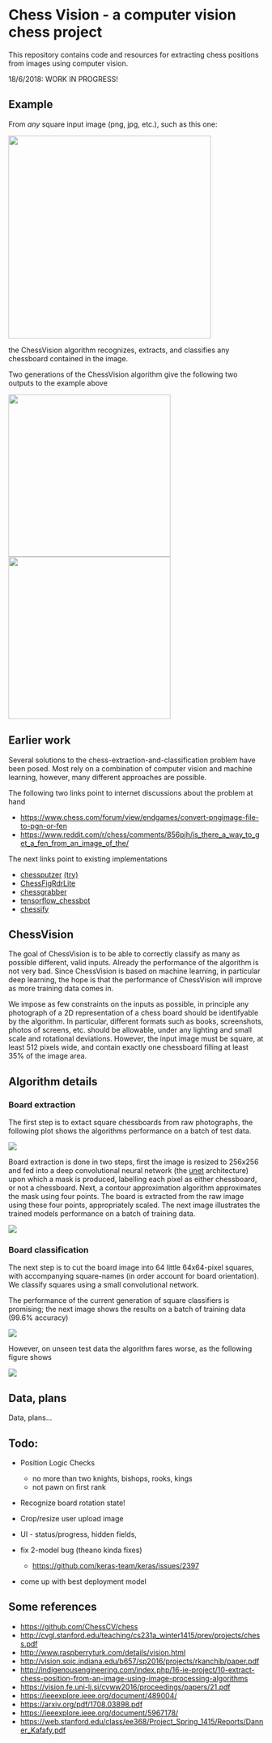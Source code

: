 # Chess Vision - a computer vision chess project

This repository contains code and resources for extracting chess positions from images using computer vision.

18/6/2018: WORK IN PROGRESS!

## Example

From *any* square input image (png, jpg, etc.), such as this one:

<img src="./img/example_raw.JPG" width="400" />

the ChessVision algorithm recognizes, extracts, and classifies any chessboard contained in the image.

Two generations of the ChessVision algorithm give the following two outputs to the example above

<p float="left">
    <img src="./img/example1.png" width="320"/>
    <img src="./img/example2.png" width="320"/>
</p>

## Earlier work

Several solutions to the chess-extraction-and-classification problem have been posed. Most rely on a combination of computer vision and machine learning, however, many different approaches are possible.

The following two links point to internet discussions about the problem at hand

+ https://www.chess.com/forum/view/endgames/convert-pngimage-file-to-pgn-or-fen
+ https://www.reddit.com/r/chess/comments/856pjh/is_there_a_way_to_get_a_fen_from_an_image_of_the/

The next links point to existing implementations

+ [chessputzer](https://github.com/metterklume/chessputzer) [(try)](https://www.ocf.berkeley.edu/~abhishek/putz/run.fcgi/upload)
+ [ChessFigRdrLite](http://www.kgrothapps.com/)
+ [chessgrabber](http://www.chessgrabber.nicolaas.net/)
+ [tensorflow_chessbot](https://github.com/Elucidation/tensorflow_chessbot)
+ [chessify](https://chessify.me/)

## ChessVision

The goal of ChessVision is to be able to correctly classify as many as possible different, valid inputs. Already the performance of the algorithm is not very bad. Since ChessVision is based on machine learning, in particular deep learning, the hope is that the performance of ChessVision will improve as more training data comes in.

We impose as few constraints on the inputs as possible, in principle any photograph of a 2D representation of a chess board should be identifyable by the algorithm. In particular, different formats such as books, screenshots, photos of screens, etc. should be allowable, under any lighting and small scale and rotational deviations. However, the input image must be square, at least 512 pixels wide, and contain exactly one chessboard filling at least 35% of the image area.

## Algorithm details

### Board extraction

The first step is to extact square chessboards from raw photographs, the following plot shows the algorithms performance on a batch of test data. 

<img src="./img/test_extraction.png" />

Board extraction is done in two steps, first the image is resized to 256x256 and fed into a deep convolutional neural network (the [unet](https://github.com/zhixuhao/unet) architecture) upon which a mask is produced, labelling each pixel as either chessboard, or not a chessboard. Next, a contour approximation algorithm approximates the mask using four points. The board is extracted from the raw image using these four points, appropriately scaled. The next image illustrates the trained models performance on a batch of training data. 

<img src="./img/training_extraction.png" />

### Board classification

The next step is to cut the board image into 64 little 64x64-pixel squares, with accompanying square-names (in order account for board orientation). We classify squares using a small convolutional network.

The performance of the current generation of square classifiers is promising; the next image shows the results on a batch of training data (99.6% accuracy)

<img src="./img/training_classification1.png" />

However, on unseen test data the algorithm fares worse, as the following figure shows

<img src="./img/test_classification.png" />

## Data, plans

Data, plans...

## Todo:

- Position Logic Checks
  - no more than two knights, bishops, rooks, kings
  - not pawn on first rank

- Recognize board rotation state! 
- Crop/resize user upload image
- UI - status/progress, hidden fields,  

- fix 2-model bug (theano kinda fixes)
  - https://github.com/keras-team/keras/issues/2397

- come up with best deployment model

## Some references

+ https://github.com/ChessCV/chess
+ http://cvgl.stanford.edu/teaching/cs231a_winter1415/prev/projects/chess.pdf
+ http://www.raspberryturk.com/details/vision.html
+ http://vision.soic.indiana.edu/b657/sp2016/projects/rkanchib/paper.pdf
+ http://indigenousengineering.com/index.php/16-ie-project/10-extract-chess-position-from-an-image-using-image-processing-algorithms
+ https://vision.fe.uni-lj.si/cvww2016/proceedings/papers/21.pdf
+ https://ieeexplore.ieee.org/document/489004/
+ https://arxiv.org/pdf/1708.03898.pdf
+ https://ieeexplore.ieee.org/document/5967178/
+ https://web.stanford.edu/class/ee368/Project_Spring_1415/Reports/Danner_Kafafy.pdf
